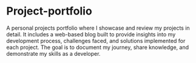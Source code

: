 # Project-portfolio
A personal projects portfolio where I showcase and review my projects in detail. It includes a web-based blog built to provide insights into my development process, challenges faced, and solutions implemented for each project. The goal is to document my journey, share knowledge, and demonstrate my skills as a developer.
